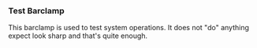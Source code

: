 ### Test Barclamp

This barclamp is used to test system operations.  It does not "do" anything expect look sharp and that's quite enough.


